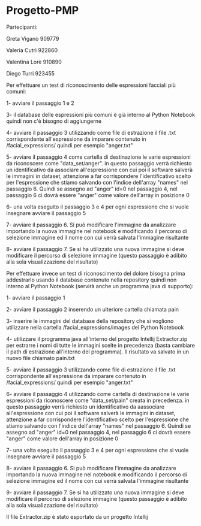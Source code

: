 # Progetto-PMP

Partecipanti:

Greta Viganò    909779

Valeria Cutrì   922860

Valentina Lorè  910890

Diego Turri     923455


Per effettuare un test di riconoscimento delle espressioni facciali più comuni:

  1- avviare il passaggio 1 e 2
  
  3- il database delle espressioni più comuni è già interno al Python Notebook quindi non c'è bisogno di aggiungerne
  
  4- avviare il passaggio 3 utilizzando come file di estrazione il file .txt corrispondente all'espressione da imparare contenuto in /facial_expressions/ quindi per 
  esempio "anger.txt"
  
  5- avviare il passaggio 4 come cartella di destinazione le varie espressioni da riconoscere come "data_set/anger". in questo passaggio verrà richiesto un
  identificativo da associare all'espressione con cui poi il software salverà le immagini in dataset, attenzione a far corrispondere l'identificativo scelto per
  l'espressione che stiamo salvando con l'indice dell'array "names" nel passaggio 6. Quindi se assegno ad "anger" id=0 nel passaggio 4, nel passaggio 6 ci dovrà
  essere "anger" come valore dell'array in posizione 0
  
  6- una volta eseguito il passaggio 3 e 4 per ogni espressione che si vuole insegnare avviare il passaggio 5
  
  7- avviare il passaggio 6. Si può modificare l'immagine da analizzare importando la nuova immagine nel notebook e modificando il percorso di selezione immagine ed
  il nome con cui verrà salvata l'immagine risultante
  
  8- avviare il passaggio 7. Se si ha utilizzato una nuova immagine si deve modificare il percorso di selezione immagine (questo passaggio è adibito alla sola
  visualizzazione del risultato)
  
  
  
Per effettuare invece un test di riconoscimento del dolore bisogna prima addestrarlo usando il database contenuto nella repository quindi non interno al Python Notebook (servirà anche un programma java di supporto):

  1- avviare il passaggio 1
  
  2- avviare il passaggio 2 inserendo un ulteriore cartella chiamata pain
  
  3- inserire le immagini del database della repository che si vogliono utilizzare nella cartella /facial_expressions/images del Python Notebook
  
  4- utilizzare il programma java all'interno del progetto Intellij Extractor.zip per estrarre i nomi di tutte le immagini scelte in precedenza (basta cambiare il path di estrazione
  all'interno del programma). Il risultato va salvato in un nuovo file chiamato pain.txt
  
  5- avviare il passaggio 3 utilizzando come file di estrazione il file .txt corrispondente all'espressione da imparare contenuto in /facial_expressions/ quindi per 
  esempio "anger.txt"
  
  6- avviare il passaggio 4 utilizzando come cartella di destinazione le varie espressioni da riconoscere come "data_set/pain" creata in precedenza. in questo
  passaggio verrà richiesto un identificativo da aassociare all'espressione con cui poi il software salverà le immagini in dataset, attenzione a far corrispondere
  l'identificativo scelto per l'espressione che stiamo salvando con l'indice dell'array "names" nel passaggio 6. Quindi se assegno ad "anger" id=0 nel passaggio 4,
  nel passaggio 6 ci dovrà essere "anger" come valore dell'array in posizione 0
  
  7- una volta eseguito il passaggio 3 e 4 per ogni espressione che si vuole insegnare avviare il passaggio 5
  
  8- avviare il passaggio 6. Si può modificare l'immagine da analizzare importando la nuova immagine nel notebook e modificando il percorso di selezione immagine ed
  il nome con cui verrà salvata l'immagine risultante
  
  9- avviare il passaggio 7. Se si ha utilizzato una nuova immagine si deve modificare il percorso di selezione immagine (questo passaggio è adibito alla sola
  visualizzazione del risultato)
  
 
 Il file Extractor.zip è stato esportato da un progetto Intellij
